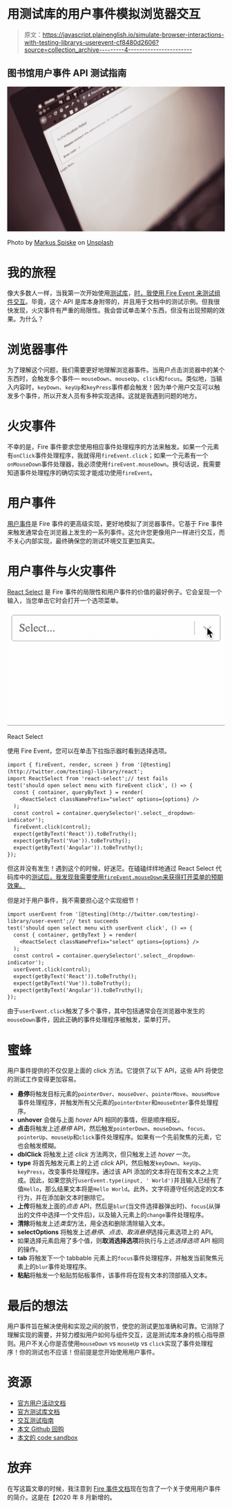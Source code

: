 # 用测试库的用户事件模拟浏览器交互

> 原文：<https://javascript.plainenglish.io/simulate-browser-interactions-with-testing-librarys-userevent-cf8480d2606?source=collection_archive---------4----------------------->

## 图书馆用户事件 API 测试指南

![](img/6324f77ae741f5adaeb262779d02b509.png)

Photo by [Markus Spiske](https://unsplash.com/@markusspiske?utm_source=medium&utm_medium=referral) on [Unsplash](https://unsplash.com?utm_source=medium&utm_medium=referral)

# 我的旅程

像大多数人一样，当我第一次开始使用[测试库](https://testing-library.com/docs/intro)，[时，我使用 Fire Event 来测试组件交互](https://medium.com/javascript-in-plain-english/interaction-testing-with-react-testing-library-d824f74ce48a)。毕竟，这个 API 是库本身附带的，并且用于文档中的测试示例。但我很快发现，火灾事件有严重的局限性。我会尝试单击某个东西，但没有出现预期的效果。为什么？

# 浏览器事件

为了理解这个问题，我们需要更好地理解浏览器事件。当用户点击浏览器中的某个东西时，会触发多个事件— `mouseDown`、`mouseUp`、`click`和`focus`。类似地，当输入内容时，`keyDown`、`keyUp`和`keyPress`事件都会触发！因为单个用户交互可以触发多个事件，所以开发人员有多种实现选择。这就是我遇到问题的地方。

# 火灾事件

不幸的是，Fire 事件要求您使用相应事件处理程序的方法来触发。如果一个元素有`onClick`事件处理程序，我就得用`fireEvent.click`；如果一个元素有一个`onMouseDown`事件处理器，我必须使用`fireEvent.mouseDown`。换句话说，我需要知道事件处理程序的确切实现才能成功使用`fireEvent`。

# 用户事件

[用户事件](https://www.npmjs.com/package/@testing-library/user-event)是 Fire 事件的更高级实现，更好地模拟了浏览器事件。它基于 Fire 事件来触发通常会在浏览器上发生的一系列事件。这允许您更像用户一样进行交互，而不关心内部实现，最终确保您的测试环境交互更加真实。

# 用户事件与火灾事件

[React Select](https://www.npmjs.com/package/react-select) 是 Fire 事件的局限性和用户事件的价值的最好例子。它会呈现一个输入，当您单击它时会打开一个选项菜单。

![](img/b0ffeb72d6679751501851e7607c67a4.png)

React Select

使用 Fire Event，您可以在单击下拉指示器时看到选择选项。

```
import { fireEvent, render, screen } from '[@testing](http://twitter.com/testing)-library/react';
import ReactSelect from 'react-select';// test fails
test('should open select menu with fireEvent click', () => {
  const { container, queryByText } = render(
    <ReactSelect classNamePrefix="select" options={options} />
  );
  const control = container.querySelector('.select__dropdown-indicator');
  fireEvent.click(control);
  expect(getByText('React')).toBeTruthy();
  expect(getByText('Vue')).toBeTruthy();
  expect(getByText('Angular')).toBeTruthy();
});
```

但这并没有发生！遇到这个的时候，好迷茫。在磕磕绊绊地通过 React Select 代码库中的[测试后，我发现我需要使用`fireEvent.mouseDown`来获得打开菜单的预期效果。](https://github.com/JedWatson/react-select/blob/master/packages/react-select/src/__tests__/Select.test.js#L798)

但是对于用户事件，我不需要担心这个实现细节！

```
import userEvent from '[@testing](http://twitter.com/testing)-library/user-event';// test succeeds
test('should open select menu with userEvent click', () => {
  const { container, getByText } = render(
    <ReactSelect classNamePrefix="select" options={options} />
  );
  const control = container.querySelector('.select__dropdown-indicator');
  userEvent.click(control);
  expect(getByText('React')).toBeTruthy();
  expect(getByText('Vue')).toBeTruthy();
  expect(getByText('Angular')).toBeTruthy();
});
```

由于`userEvent.click`触发了多个事件，其中包括通常会在浏览器中发生的`mouseDown`事件，因此正确的事件处理程序被触发，菜单打开。

# 蜜蜂

用户事件提供的不仅仅是上面的 click 方法。它提供了以下 API，这些 API 将使您的测试工作变得更加容易。

*   **悬停**将触发目标元素的`pointerOver`、`mouseOver`、`pointerMove`、`mouseMove`事件处理程序，并触发所有父元素的`pointerEnter`和`mouseEnter`事件处理程序。
*   **unhover** 会做与上面 *hover* API 相同的事情，但是顺序相反。
*   **点击**将触发上述*悬停* API，然后触发`pointerDown`、`mouseDown`、`focus`、`pointerUp`、`mouseUp`和`click`事件处理程序。如果有一个先前聚焦的元素，它也会触发模糊。
*   **dblClick** 将触发上述 *click* 方法两次，但只触发上述 *hover* 一次。
*   **type** 将首先触发元素上的上述 *click* API，然后触发`keyDown`、`keyUp`、`keyPress`，改变事件处理程序。通过该 API 添加的文本将在现有文本之上完成。因此，如果您执行`userEvent.type(input, ' World')`并且输入已经有了值`Hello`，那么结果文本将是`Hello World`。此外，文字将遵守任何选定的文本行为，并在添加新文本时删除它。
*   **上传**将触发上面的*点击* API，然后是`blur`(当文件选择器弹出时)、`focus`(从弹出的文件中选择一个文件后)，以及输入元素上的`change`事件处理程序。
*   **清除**将触发上述*类型*方法，用全选和删除清除输入文本。
*   **selectOptions** 将触发上述*悬停*、*点击*、*取消悬停*选择元素选项上的 API。
*   如果选择元素启用了多个值，则**取消选择选项**将执行与上述*选择选项* API 相同的操作。
*   **tab** 将触发下一个 tabbable 元素上的`focus`事件处理程序，并触发当前聚焦元素上的`blur`事件处理程序。
*   **粘贴**将触发一个粘贴剪贴板事件，该事件将在现有文本的顶部插入文本。

# 最后的想法

用户事件旨在解决使用和实现之间的脱节，使您的测试更加准确和可靠。它消除了理解实现的需要，并努力模拟用户如何与组件交互，这是测试库本身的核心指导原则。用户不关心你是否使用`mouseDown` vs `mouseUp` vs `click`实现了事件处理程序！你的测试也不应该！但前提是您开始使用用户事件。

# 资源

*   [官方用户活动文档](https://www.npmjs.com/package/@testing-library/user-event)
*   [官方测试库文档](https://testing-library.com/docs/intro)
*   [交互测试指南](https://medium.com/@changmander/interaction-testing-with-react-testing-library-d824f74ce48a)
*   [本文 Github 回购](https://github.com/mjchang/medium/tree/master/user-event)
*   [本文的 code sandbox](https://codesandbox.io/s/github/mjchang/medium/tree/master/user-event?file=/src/Select.test.js)

# 放弃

在写这篇文章的时候，我注意到 [Fire 事件文档](https://testing-library.com/docs/dom-testing-library/api-events)现在包含了一个关于使用用户事件的简介。这是在【2020 年 8 月新增的。